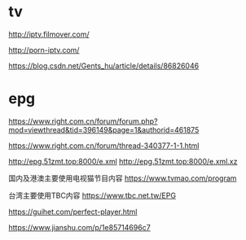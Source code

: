 # tv

http://iptv.filmover.com/

http://porn-iptv.com/

https://blog.csdn.net/Gents_hu/article/details/86826046

# epg
https://www.right.com.cn/forum/forum.php?mod=viewthread&tid=396149&page=1&authorid=461875

https://www.right.com.cn/forum/thread-340377-1-1.html


http://epg.51zmt.top:8000/e.xml
http://epg.51zmt.top:8000/e.xml.xz

国内及港澳主要使用电视猫节目内容
https://www.tvmao.com/program

台湾主要使用TBC内容
https://www.tbc.net.tw/EPG


https://guihet.com/perfect-player.html


https://www.jianshu.com/p/1e85714696c7